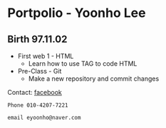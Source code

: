 Portpolio - Yoonho Lee
====================
Birth 97.11.02
--------------
* First web 1 - HTML 
  * Learn how to use TAG to code HTML
* Pre-Class - Git
  * Make a new repository and commit changes

Contact: [facebook](https://www.facebook.com/profile.php?id=100003198673519)

    Phone 010-4207-7221
    
    email eyoonho@naver.com
